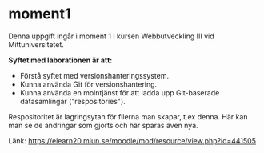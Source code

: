 # moment1

Denna uppgift ingår i moment 1 i kursen Webbutveckling III vid Mittuniversitetet. 

**Syftet med laborationen är att:**
* Förstå syftet med versionshanteringssystem. 
* Kunna använda Git för versionshantering. 
* Kunna använda en molntjänst för att ladda upp Git-baserade datasamlingar ("respositories"). 

Respositoritet är lagringsytan för filerna man skapar, t.ex denna. Här kan man se de ändringar som gjorts och här sparas även nya. 

Länk: https://elearn20.miun.se/moodle/mod/resource/view.php?id=441505



